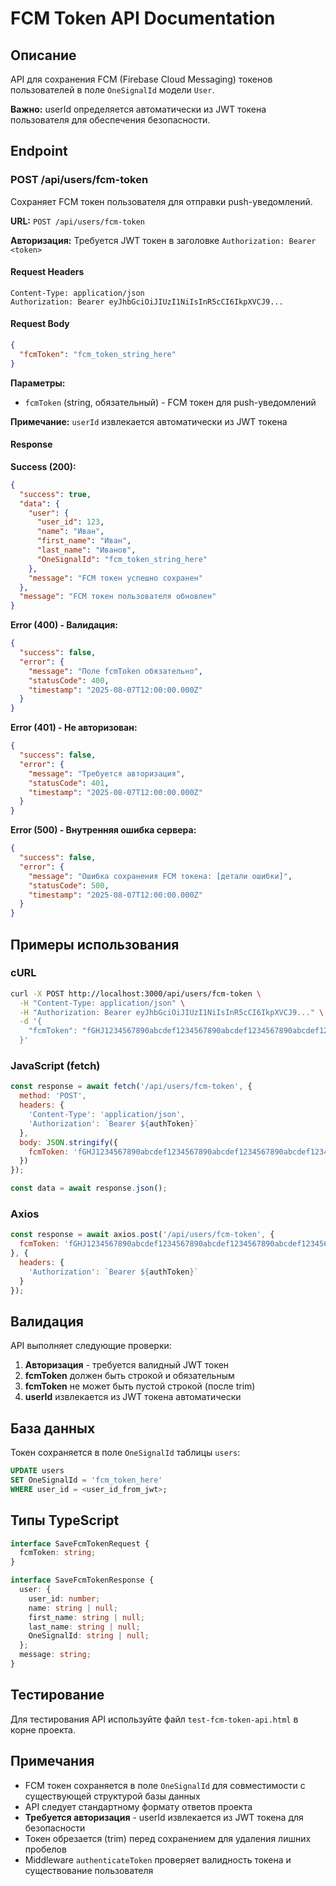 # FCM Token API Documentation

## Описание
API для сохранения FCM (Firebase Cloud Messaging) токенов пользователей в поле `OneSignalId` модели `User`. 

**Важно:** userId определяется автоматически из JWT токена пользователя для обеспечения безопасности.

## Endpoint

### POST /api/users/fcm-token

Сохраняет FCM токен пользователя для отправки push-уведомлений.

**URL:** `POST /api/users/fcm-token`

**Авторизация:** Требуется JWT токен в заголовке `Authorization: Bearer <token>`

#### Request Headers

```
Content-Type: application/json
Authorization: Bearer eyJhbGciOiJIUzI1NiIsInR5cCI6IkpXVCJ9...
```

#### Request Body

```json
{
  "fcmToken": "fcm_token_string_here"
}
```

**Параметры:**
- `fcmToken` (string, обязательный) - FCM токен для push-уведомлений

**Примечание:** `userId` извлекается автоматически из JWT токена

#### Response

**Success (200):**
```json
{
  "success": true,
  "data": {
    "user": {
      "user_id": 123,
      "name": "Иван",
      "first_name": "Иван",
      "last_name": "Иванов",
      "OneSignalId": "fcm_token_string_here"
    },
    "message": "FCM токен успешно сохранен"
  },
  "message": "FCM токен пользователя обновлен"
}
```

**Error (400) - Валидация:**
```json
{
  "success": false,
  "error": {
    "message": "Поле fcmToken обязательно",
    "statusCode": 400,
    "timestamp": "2025-08-07T12:00:00.000Z"
  }
}
```

**Error (401) - Не авторизован:**
```json
{
  "success": false,
  "error": {
    "message": "Требуется авторизация",
    "statusCode": 401,
    "timestamp": "2025-08-07T12:00:00.000Z"
  }
}
```

**Error (500) - Внутренняя ошибка сервера:**
```json
{
  "success": false,
  "error": {
    "message": "Ошибка сохранения FCM токена: [детали ошибки]",
    "statusCode": 500,
    "timestamp": "2025-08-07T12:00:00.000Z"
  }
}
```

## Примеры использования

### cURL
```bash
curl -X POST http://localhost:3000/api/users/fcm-token \
  -H "Content-Type: application/json" \
  -H "Authorization: Bearer eyJhbGciOiJIUzI1NiIsInR5cCI6IkpXVCJ9..." \
  -d '{
    "fcmToken": "fGHJ1234567890abcdef1234567890abcdef1234567890abcdef1234567890abcdef"
  }'
```

### JavaScript (fetch)
```javascript
const response = await fetch('/api/users/fcm-token', {
  method: 'POST',
  headers: {
    'Content-Type': 'application/json',
    'Authorization': `Bearer ${authToken}`
  },
  body: JSON.stringify({
    fcmToken: 'fGHJ1234567890abcdef1234567890abcdef1234567890abcdef1234567890abcdef'
  })
});

const data = await response.json();
```

### Axios
```javascript
const response = await axios.post('/api/users/fcm-token', {
  fcmToken: 'fGHJ1234567890abcdef1234567890abcdef1234567890abcdef1234567890abcdef'
}, {
  headers: {
    'Authorization': `Bearer ${authToken}`
  }
});
```

## Валидация

API выполняет следующие проверки:
1. **Авторизация** - требуется валидный JWT токен
2. **fcmToken** должен быть строкой и обязательным
3. **fcmToken** не может быть пустой строкой (после trim)
4. **userId** извлекается из JWT токена автоматически

## База данных

Токен сохраняется в поле `OneSignalId` таблицы `users`:
```sql
UPDATE users 
SET OneSignalId = 'fcm_token_here' 
WHERE user_id = <user_id_from_jwt>;
```

## Типы TypeScript

```typescript
interface SaveFcmTokenRequest {
  fcmToken: string;
}

interface SaveFcmTokenResponse {
  user: {
    user_id: number;
    name: string | null;
    first_name: string | null;
    last_name: string | null;
    OneSignalId: string | null;
  };
  message: string;
}
```

## Тестирование

Для тестирования API используйте файл `test-fcm-token-api.html` в корне проекта.

## Примечания

- FCM токен сохраняется в поле `OneSignalId` для совместимости с существующей структурой базы данных
- API следует стандартному формату ответов проекта
- **Требуется авторизация** - userId извлекается из JWT токена для безопасности
- Токен обрезается (trim) перед сохранением для удаления лишних пробелов
- Middleware `authenticateToken` проверяет валидность токена и существование пользователя
